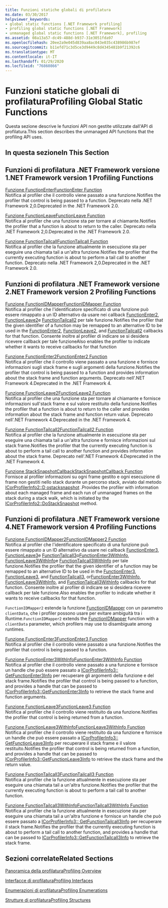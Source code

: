 ```yaml
---
title: Funzioni statiche globali di profilatura
ms.date: 03/30/2017
helpviewer_keywords:
- global static functions [.NET Framework profiling]
- profiling global static functions [.NET Framework]
- unmanaged global static functions [.NET Framework], profiling
ms.assetid: 08a13a57-dc49-488d-b937-31e3051fda97
ms.openlocfilehash: 20ee2a9e045d839aa8ac043e035c438986b987ef
ms.sourcegitcommit: b11efd71c3d5ce3d9449c8d4345481b9f21392c6
ms.translationtype: MT
ms.contentlocale: it-IT
ms.lasthandoff: 01/29/2020
ms.locfileid: "76860866"
---
```

# <a name="profiling-global-static-functions"></a><span data-ttu-id="d0bff-102">Funzioni statiche globali di profilatura</span><span class="sxs-lookup"><span data-stu-id="d0bff-102">Profiling Global Static Functions</span></span>
<span data-ttu-id="d0bff-103">Questa sezione descrive le funzioni API non gestite utilizzate dall'API di profilatura.</span><span class="sxs-lookup"><span data-stu-id="d0bff-103">This section describes the unmanaged API functions that the profiling API uses.</span></span>  
  
## <a name="in-this-section"></a><span data-ttu-id="d0bff-104">In questa sezione</span><span class="sxs-lookup"><span data-stu-id="d0bff-104">In This Section</span></span>  
  
## <a name="net-framework-version-1-profiling-functions"></a><span data-ttu-id="d0bff-105">Funzioni di profilatura .NET Framework versione 1</span><span class="sxs-lookup"><span data-stu-id="d0bff-105">.NET Framework version 1 Profiling Functions</span></span>  
 [<span data-ttu-id="d0bff-106">Funzione FunctionEnter</span><span class="sxs-lookup"><span data-stu-id="d0bff-106">FunctionEnter Function</span></span>](functionenter-function.md)  
 <span data-ttu-id="d0bff-107">Notifica al profiler che il controllo viene passato a una funzione.</span><span class="sxs-lookup"><span data-stu-id="d0bff-107">Notifies the profiler that control is being passed to a function.</span></span> <span data-ttu-id="d0bff-108">Deprecato nella .NET Framework 2,0.</span><span class="sxs-lookup"><span data-stu-id="d0bff-108">Deprecated in the .NET Framework 2.0.</span></span>  
  
 [<span data-ttu-id="d0bff-109">Funzione FunctionLeave</span><span class="sxs-lookup"><span data-stu-id="d0bff-109">FunctionLeave Function</span></span>](functionleave-function.md)  
 <span data-ttu-id="d0bff-110">Notifica al profiler che una funzione sta per tornare al chiamante.</span><span class="sxs-lookup"><span data-stu-id="d0bff-110">Notifies the profiler that a function is about to return to the caller.</span></span> <span data-ttu-id="d0bff-111">Deprecato nella .NET Framework 2,0.</span><span class="sxs-lookup"><span data-stu-id="d0bff-111">Deprecated in the .NET Framework 2.0.</span></span>  
  
 [<span data-ttu-id="d0bff-112">Funzione FunctionTailcall</span><span class="sxs-lookup"><span data-stu-id="d0bff-112">FunctionTailcall Function</span></span>](functiontailcall-function.md)  
 <span data-ttu-id="d0bff-113">Notifica al profiler che la funzione attualmente in esecuzione sta per eseguire una chiamata tail a un'altra funzione.</span><span class="sxs-lookup"><span data-stu-id="d0bff-113">Notifies the profiler that the currently executing function is about to perform a tail call to another function.</span></span> <span data-ttu-id="d0bff-114">Deprecato nella .NET Framework 2,0.</span><span class="sxs-lookup"><span data-stu-id="d0bff-114">Deprecated in the .NET Framework 2.0.</span></span>  
  
## <a name="net-framework-version-2-profiling-functions"></a><span data-ttu-id="d0bff-115">Funzioni di profilatura .NET Framework versione 2</span><span class="sxs-lookup"><span data-stu-id="d0bff-115">.NET Framework version 2 Profiling Functions</span></span>  
 [<span data-ttu-id="d0bff-116">Funzione FunctionIDMapper</span><span class="sxs-lookup"><span data-stu-id="d0bff-116">FunctionIDMapper Function</span></span>](functionidmapper-function.md)  
 <span data-ttu-id="d0bff-117">Notifica al profiler che l'identificatore specificato di una funzione può essere rimappato a un ID alternativo da usare nei callback [FunctionEnter2](functionenter2-function.md), [FunctionLeave2](functionleave2-function.md)e [FunctionTailcall2](functiontailcall2-function.md) per tale funzione.</span><span class="sxs-lookup"><span data-stu-id="d0bff-117">Notifies the profiler that the given identifier of a function may be remapped to an alternative ID to be used in the [FunctionEnter2](functionenter2-function.md), [FunctionLeave2](functionleave2-function.md), and [FunctionTailcall2](functiontailcall2-function.md) callbacks for that function.</span></span> <span data-ttu-id="d0bff-118">Consente inoltre al profiler di indicare se si desidera ricevere callback per tale funzione</span><span class="sxs-lookup"><span data-stu-id="d0bff-118">Also enables the profiler to indicate whether it wants to receive callbacks for that function</span></span>  
  
 [<span data-ttu-id="d0bff-119">Funzione FunctionEnter2</span><span class="sxs-lookup"><span data-stu-id="d0bff-119">FunctionEnter2 Function</span></span>](functionenter2-function.md)  
 <span data-ttu-id="d0bff-120">Notifica al profiler che il controllo viene passato a una funzione e fornisce informazioni sugli stack frame e sugli argomenti della funzione.</span><span class="sxs-lookup"><span data-stu-id="d0bff-120">Notifies the profiler that control is being passed to a function and provides information about the stack frame and function arguments.</span></span> <span data-ttu-id="d0bff-121">Deprecato nell'.NET Framework 4.</span><span class="sxs-lookup"><span data-stu-id="d0bff-121">Deprecated in the .NET Framework 4.</span></span>  
  
 [<span data-ttu-id="d0bff-122">Funzione FunctionLeave2</span><span class="sxs-lookup"><span data-stu-id="d0bff-122">FunctionLeave2 Function</span></span>](functionleave2-function.md)  
 <span data-ttu-id="d0bff-123">Notifica al profiler che una funzione sta per tornare al chiamante e fornisce informazioni sull'stack frame e sul valore restituito della funzione.</span><span class="sxs-lookup"><span data-stu-id="d0bff-123">Notifies the profiler that a function is about to return to the caller and provides information about the stack frame and function return value.</span></span> <span data-ttu-id="d0bff-124">Deprecato nell'.NET Framework 4.</span><span class="sxs-lookup"><span data-stu-id="d0bff-124">Deprecated in the .NET Framework 4.</span></span>  
  
 [<span data-ttu-id="d0bff-125">Funzione FunctionTailcall2</span><span class="sxs-lookup"><span data-stu-id="d0bff-125">FunctionTailcall2 Function</span></span>](functiontailcall2-function.md)  
 <span data-ttu-id="d0bff-126">Notifica al profiler che la funzione attualmente in esecuzione sta per eseguire una chiamata tail a un'altra funzione e fornisce informazioni sul stack frame.</span><span class="sxs-lookup"><span data-stu-id="d0bff-126">Notifies the profiler that the currently executing function is about to perform a tail call to another function and provides information about the stack frame.</span></span> <span data-ttu-id="d0bff-127">Deprecato nell'.NET Framework 4.</span><span class="sxs-lookup"><span data-stu-id="d0bff-127">Deprecated in the .NET Framework 4.</span></span>  
  
 [<span data-ttu-id="d0bff-128">Funzione StackSnapshotCallback</span><span class="sxs-lookup"><span data-stu-id="d0bff-128">StackSnapshotCallback Function</span></span>](stacksnapshotcallback-function.md)  
 <span data-ttu-id="d0bff-129">Fornisce al profiler informazioni su ogni frame gestito e ogni esecuzione di frame non gestiti nello stack durante un percorso stack, avviato dal metodo [ICorProfilerInfo2::D ostacksnapshot](icorprofilerinfo2-dostacksnapshot-method.md) .</span><span class="sxs-lookup"><span data-stu-id="d0bff-129">Provides the profiler with information about each managed frame and each run of unmanaged frames on the stack during a stack walk, which is initiated by the [ICorProfilerInfo2::DoStackSnapshot](icorprofilerinfo2-dostacksnapshot-method.md) method.</span></span>  
  
## <a name="net-framework-version-4-profiling-functions"></a><span data-ttu-id="d0bff-130">Funzioni di profilatura .NET Framework versione 4</span><span class="sxs-lookup"><span data-stu-id="d0bff-130">.NET Framework version 4 Profiling Functions</span></span>  
 [<span data-ttu-id="d0bff-131">Funzione FunctionIDMapper2</span><span class="sxs-lookup"><span data-stu-id="d0bff-131">FunctionIDMapper2 Function</span></span>](functionidmapper2-function.md)  
 <span data-ttu-id="d0bff-132">Notifica al profiler che l'identificatore specificato di una funzione può essere rimappato a un ID alternativo da usare nei callback [FunctionEnter3](functionenter3-function.md), [FunctionLeave3](functionleave3-function.md)e [FunctionTailcall3](functiontailcall3-function.md)o[FunctionEnter3WithInfo](functionenter3withinfo-function.md), [FunctionLeave3WithInfo](functionleave3withinfo-function.md)e [FunctionTailcall3WithInfo](functiontailcall3withinfo-function.md) per tale funzione.</span><span class="sxs-lookup"><span data-stu-id="d0bff-132">Notifies the profiler that the given identifier of a function may be remapped to an alternative ID to be used in the [FunctionEnter3](functionenter3-function.md), [FunctionLeave3](functionleave3-function.md), and [FunctionTailcall3](functiontailcall3-function.md), or[FunctionEnter3WithInfo](functionenter3withinfo-function.md), [FunctionLeave3WithInfo](functionleave3withinfo-function.md), and [FunctionTailcall3WithInfo](functiontailcall3withinfo-function.md) callbacks for that function.</span></span> <span data-ttu-id="d0bff-133">Consente inoltre al profiler di indicare se si desidera ricevere callback per tale funzione.</span><span class="sxs-lookup"><span data-stu-id="d0bff-133">Also enables the profiler to indicate whether it wants to receive callbacks for that function.</span></span>  
  
 <span data-ttu-id="d0bff-134">`FunctionIDMapper2` estende la funzione [FunctionIDMapper](functionidmapper-function.md) con un parametro `clientData`, che i profiler possono usare per evitare ambiguità tra i Runtime.</span><span class="sxs-lookup"><span data-stu-id="d0bff-134">`FunctionIDMapper2` extends the [FunctionIDMapper](functionidmapper-function.md) function with a `clientData` parameter, which profilers may use to disambiguate among runtimes.</span></span>  
  
 [<span data-ttu-id="d0bff-135">Funzione FunctionEnter3</span><span class="sxs-lookup"><span data-stu-id="d0bff-135">FunctionEnter3 Function</span></span>](functionenter3-function.md)  
 <span data-ttu-id="d0bff-136">Notifica al profiler che il controllo viene passato a una funzione.</span><span class="sxs-lookup"><span data-stu-id="d0bff-136">Notifies the profiler that control is being passed to a function.</span></span>  
  
 [<span data-ttu-id="d0bff-137">Funzione FunctionEnter3WithInfo</span><span class="sxs-lookup"><span data-stu-id="d0bff-137">FunctionEnter3WithInfo Function</span></span>](functionenter3withinfo-function.md)  
 <span data-ttu-id="d0bff-138">Notifica al profiler che il controllo viene passato a una funzione e fornisce un handle che può essere passato a [ICorProfilerInfo3:: GetFunctionEnter3Info](icorprofilerinfo3-getfunctionenter3info-method.md) per recuperare gli argomenti della funzione e del stack frame.</span><span class="sxs-lookup"><span data-stu-id="d0bff-138">Notifies the profiler that control is being passed to a function, and provides a handle that can be passed to [ICorProfilerInfo3::GetFunctionEnter3Info](icorprofilerinfo3-getfunctionenter3info-method.md) to retrieve the stack frame and function arguments.</span></span>  
  
 [<span data-ttu-id="d0bff-139">Funzione FunctionLeave3</span><span class="sxs-lookup"><span data-stu-id="d0bff-139">FunctionLeave3 Function</span></span>](functionleave3-function.md)  
 <span data-ttu-id="d0bff-140">Notifica al profiler che il controllo viene restituito da una funzione.</span><span class="sxs-lookup"><span data-stu-id="d0bff-140">Notifies the profiler that control is being returned from a function.</span></span>  
  
 [<span data-ttu-id="d0bff-141">Funzione FunctionLeave3WithInfo</span><span class="sxs-lookup"><span data-stu-id="d0bff-141">FunctionLeave3WithInfo Function</span></span>](functionleave3withinfo-function.md)  
 <span data-ttu-id="d0bff-142">Notifica al profiler che il controllo viene restituito da una funzione e fornisce un handle che può essere passato a [ICorProfilerInfo3:: GetFunctionLeave3Info](icorprofilerinfo3-getfunctionleave3info-method.md) per recuperare il stack frame e il valore restituito.</span><span class="sxs-lookup"><span data-stu-id="d0bff-142">Notifies the profiler that control is being returned from a function, and provides a handle that can be passed to [ICorProfilerInfo3::GetFunctionLeave3Info](icorprofilerinfo3-getfunctionleave3info-method.md) to retrieve the stack frame and the return value.</span></span>  
  
 [<span data-ttu-id="d0bff-143">Funzione FunctionTailcall3</span><span class="sxs-lookup"><span data-stu-id="d0bff-143">FunctionTailcall3 Function</span></span>](functiontailcall3-function.md)  
 <span data-ttu-id="d0bff-144">Notifica al profiler che la funzione attualmente in esecuzione sta per eseguire una chiamata tail a un'altra funzione.</span><span class="sxs-lookup"><span data-stu-id="d0bff-144">Notifies the profiler that the currently executing function is about to perform a tail call to another function.</span></span>  
  
 [<span data-ttu-id="d0bff-145">Funzione FunctionTailcall3WithInfo</span><span class="sxs-lookup"><span data-stu-id="d0bff-145">FunctionTailcall3WithInfo Function</span></span>](functiontailcall3withinfo-function.md)  
 <span data-ttu-id="d0bff-146">Notifica al profiler che la funzione attualmente in esecuzione sta per eseguire una chiamata tail a un'altra funzione e fornisce un handle che può essere passato a [ICorProfilerInfo3:: GetFunctionTailcall3Info](icorprofilerinfo3-getfunctiontailcall3info-method.md) per recuperare il stack frame.</span><span class="sxs-lookup"><span data-stu-id="d0bff-146">Notifies the profiler that the currently executing function is about to perform a tail call to another function, and provides a handle that can be passed to [ICorProfilerInfo3::GetFunctionTailcall3Info](icorprofilerinfo3-getfunctiontailcall3info-method.md) to retrieve the stack frame.</span></span>  
  
## <a name="related-sections"></a><span data-ttu-id="d0bff-147">Sezioni correlate</span><span class="sxs-lookup"><span data-stu-id="d0bff-147">Related Sections</span></span>  
 [<span data-ttu-id="d0bff-148">Panoramica della profilatura</span><span class="sxs-lookup"><span data-stu-id="d0bff-148">Profiling Overview</span></span>](profiling-overview.md)  
  
 [<span data-ttu-id="d0bff-149">Interfacce di profilatura</span><span class="sxs-lookup"><span data-stu-id="d0bff-149">Profiling Interfaces</span></span>](profiling-interfaces.md)  
  
 [<span data-ttu-id="d0bff-150">Enumerazioni di profilatura</span><span class="sxs-lookup"><span data-stu-id="d0bff-150">Profiling Enumerations</span></span>](profiling-enumerations.md)  
  
 [<span data-ttu-id="d0bff-151">Strutture di profilatura</span><span class="sxs-lookup"><span data-stu-id="d0bff-151">Profiling Structures</span></span>](profiling-structures.md)
